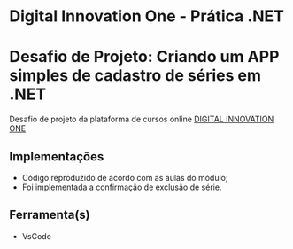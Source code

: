 # Digital Innovation One - Prática .NET

<h1> Desafio de Projeto: Criando um APP simples de cadastro de séries em .NET</h1>

<p>Desafio de projeto da plataforma de cursos online <a href="https://web.dio.me/" target="_blank">DIGITAL INNOVATION ONE</a></p>

## Implementações
- Código reproduzido de acordo com as aulas do módulo;
- Foi implementada a confirmação de exclusão de série.

## Ferramenta(s)
- VsCode